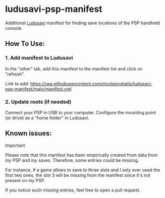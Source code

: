 # ludusavi-psp-manifest
Additional [Ludusavi](https://github.com/mtkennerly/ludusavi) manifest for finding save locations of the PSP handheld console. 

## How To Use:

### 1. Add manifest to Ludusavi

In the "other" tab, add this manifest to the manifest list and click on "refresh".

Link to add: https://raw.githubusercontent.com/nicolasnobelis/ludusavi-psp-manifest/main/manifest.yml

### 2. Update roots (if needed)

Connect your PSP in USB to your computer. Configure the mounting point (or drive) as a "home folder" in Ludusavi.

## Known issues:

> [!IMPORTANT]
> Please note that this manifest has been empirically created from data from _my_ PSP and _my_ saves.
> Therefore, some entries could be missing.
> 
> For instance, if a game allows to save to three slots and I only ever used the first two ones, the
> slot 3 will be missing from the manifest since it's not present on my PSP.
>
> If you notice such missing entries, feel free to open a pull request.
